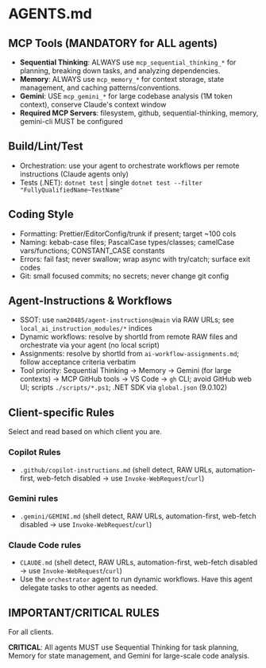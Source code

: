# AGENTS.md

## MCP Tools (MANDATORY for ALL agents)

- **Sequential Thinking**: ALWAYS use `mcp_sequential_thinking_*` for planning, breaking down tasks, and analyzing dependencies.
- **Memory**: ALWAYS use `mcp_memory_*` for context storage, state management, and caching patterns/conventions.
- **Gemini**: USE `mcp_gemini_*` for large codebase analysis (1M token context), conserve Claude's context window
- **Required MCP Servers**: filesystem, github, sequential-thinking, memory, gemini-cli MUST be configured

## Build/Lint/Test

- Orchestration: use your agent to orchestrate workflows per remote instructions (Claude agents only)
- Tests (.NET): `dotnet test` | single `dotnet test --filter "FullyQualifiedName~TestName"`

## Coding Style
- Formatting: Prettier/EditorConfig/trunk if present; target ~100 cols
- Naming: kebab-case files; PascalCase types/classes; camelCase vars/functions; CONSTANT_CASE constants
- Errors: fail fast; never swallow; wrap async with try/catch; surface exit codes
- Git: small focused commits; no secrets; never change git config

## Agent-Instructions & Workflows
- SSOT: use `nam20485/agent-instructions@main` via RAW URLs; see `local_ai_instruction_modules/*` indices
- Dynamic workflows: resolve by shortId from remote RAW files and orchestrate via your agent (no local script)
- Assignments: resolve by shortId from `ai-workflow-assignments.md`; follow acceptance criteria verbatim
- Tool priority: Sequential Thinking → Memory → Gemini (for large contexts) → MCP GitHub tools → VS Code → `gh` CLI; avoid GitHub web UI; scripts `./scripts/*.ps1`; .NET SDK via `global.json` (9.0.102)

## Client-specific Rules

Select and read based on which client you are.

### Copilot Rules
- `.github/copilot-instructions.md` (shell detect, RAW URLs, automation-first, web-fetch disabled → use `Invoke-WebRequest`/`curl`)

### Gemini rules
- `.gemini/GEMINI.md` (shell detect, RAW URLs, automation-first, web-fetch disabled → use `Invoke-WebRequest`/`curl`)

### Claude Code rules
- `CLAUDE.md` (shell detect, RAW URLs, automation-first, web-fetch disabled → use `Invoke-WebRequest`/`curl`)
- Use the `orchestrator` agent to run dynamic workflows. Have this agent delegate tasks to other agents as needed.

## **IMPORTANT/CRITICAL RULES**

For all clients.

**CRITICAL**: All agents MUST use Sequential Thinking for task planning, Memory for state management, and Gemini for large-scale code analysis.
